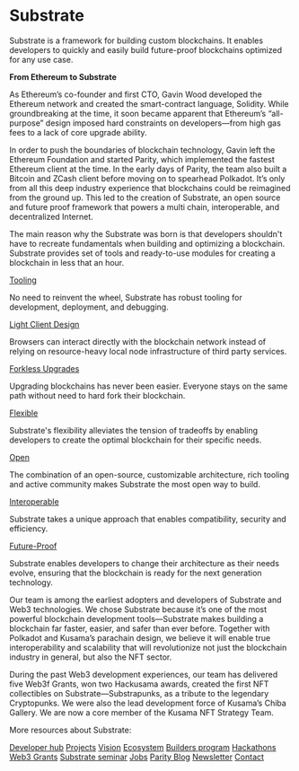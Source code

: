 # Substrate

Substrate is a framework for building custom blockchains. It enables developers to quickly and easily build future-proof blockchains optimized for any use case.

**From Ethereum to Substrate**

As Ethereum’s co-founder and first CTO, Gavin Wood developed the Ethereum network and created the smart-contract language, Solidity. While groundbreaking at the time, it soon became apparent that Ethereum’s “all-purpose” design imposed hard constraints on developers—from high gas fees to a lack of core upgrade ability.

In order to push the boundaries of blockchain technology, Gavin left the Ethereum Foundation and started Parity, which implemented the fastest Ethereum client at the time. In the early days of Parity, the team also built a Bitcoin and ZCash client before moving on to spearhead Polkadot. It’s only from all this deep industry experience that blockchains could be reimagined from the ground up. This led to the creation of Substrate, an open source and future proof framework that powers a multi chain, interoperable, and decentralized Internet.

The main reason why the Substrate was born is that developers shouldn't have to recreate fundamentals when building and optimizing a blockchain. Substrate provides set of tools and ready-to-use modules for creating a blockchain in less that an hour.  

[Tooling](https://docs.substrate.io/v3/tools/)

No need to reinvent the wheel, Substrate has robust tooling for development, deployment, and debugging.

[Light Client Design](https://substrate.io/substrate-connect/)

Browsers can interact directly with the blockchain network instead of relying on resource-heavy local node infrastructure of third party services.

[Forkless Upgrades](https://docs.substrate.io/v3/runtime/upgrades/)

Upgrading blockchains has never been easier. Everyone stays on the same path without need to hard fork their blockchain.

[Flexible](https://substrate.io/technology/flexible/)

Substrate's flexibility alleviates the tension of tradeoffs by enabling developers to create the optimal blockchain for their specific needs.

[Open](https://substrate.io/technology/open/)

The combination of an open-source, customizable architecture, rich tooling and active community makes Substrate the most open way to build.

[Interoperable](https://substrate.io/technology/interoperable/)

Substrate takes a unique approach that enables compatibility, security and efficiency.

[Future-Proof](https://substrate.io/technology/future-proof/)

Substrate enables developers to change their architecture as their needs evolve, ensuring that the blockchain is ready for the next generation technology.

Our team is among the earliest adopters and developers of Substrate and Web3 technologies. We chose Substrate because it’s one of the most powerful blockchain development tools—Substrate makes building a blockchain far faster, easier, and safer than ever before. Together with Polkadot and Kusama’s parachain design, we believe it will enable true interoperability and scalability that will revolutionize not just the blockchain industry in general, but also the NFT sector.

During the past Web3 development experiences, our team has delivered five Web3f Grants, won two Hackusama awards, created the first NFT collectibles on Substrate—Substrapunks, as a tribute to the legendary Cryptopunks. We were also the lead development force of Kusama’s Chiba Gallery. We are now a core member of the Kusama NFT Strategy Team.

More resources about Substrate:

[Developer hub](https://docs.substrate.io/)
[Projects](https://substrate.io/ecosystem/projects/)
[Vision](https://substrate.io/vision/substrate-and-polkadot/)
[Ecosystem](https://substrate.io/ecosystem/)
[Builders program](https://substrate.io/ecosystem/substrate-builders-program/)
[Hackathons](https://substrate.io/ecosystem/opportunities/hackathons/)
[Web3 Grants](https://substrate.io/ecosystem/opportunities/grants/)
[Substrate seminar](https://substrate.io/ecosystem/resources/seminar/)
[Jobs](https://substrate.io/ecosystem/opportunities/jobs/)
[Parity Blog](https://www.parity.io/blog/tag/parity-substrate)
[Newsletter](https://substrate.io/ecosystem/connect/newsletter/)
[Contact](https://substrate.io/ecosystem/connect/contact/)